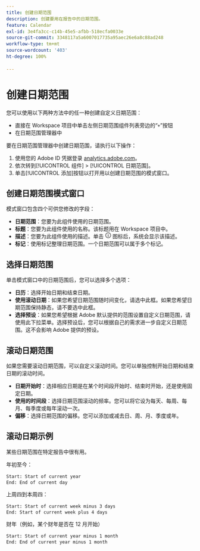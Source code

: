 ```yaml
---
title: 创建日期范围
description: 创建要用在报告中的日期范围。
feature: Calendar
exl-id: 3e4fa3cc-c14b-45e5-afbb-518ecfa0033e
source-git-commit: 3348117a5a6007017735a95aec26e6a8c88ad248
workflow-type: tm+mt
source-wordcount: '403'
ht-degree: 100%

---
```


# 创建日期范围

您可以使用以下两种方法中的任一种创建自定义日期范围：

* 直接在 Workspace 项目中单击左侧日期范围组件列表旁边的“`+`”按钮
* 在日期范围管理器中

要在日期范围管理器中创建日期范围，请执行以下操作：

1. 使用您的 Adobe ID 凭据登录 [analytics.adobe.com](https://analytics.adobe.com)。
1. 依次转到[!UICONTROL 组件] > [!UICONTROL 日期范围]。
1. 单击[!UICONTROL 添加]按钮以打开用以创建日期范围的模式窗口。

## 创建日期范围模式窗口

模式窗口包含四个可供您修改的字段：

* **日期范围**：您要为此组件使用的日期范围。
* **标题**：您要为此组件使用的名称。该标题用在 Workspace 项目中。
* **描述**：您要为此组件使用的描述。单击 ![i](../assets/i.png) 图标后，系统会显示该描述。
* **标记**：使用标记整理日期范围。一个日期范围可以属于多个标记。

## 选择日期范围

单击模式窗口中的日期范围后，您可以选择多个选项：

* **日历**：选择开始日期和结束日期。
* **使用滚动日期**：如果您希望日期范围随时间变化，请选中此框。如果您希望日期范围保持静态，请不要选中此框。
* **选择预设**：如果您希望根据 Adobe 默认提供的范围设置自定义日期范围，请使用此下拉菜单。选择预设后，您可以根据自己的需求进一步自定义日期范围。这不会影响 Adobe 提供的预设。

## 滚动日期范围

如果您需要滚动日期范围，可以自定义滚动时间。您可以单独控制开始日期和结束日期的滚动时间。

* **日期开始时**：选择相应日期是在某个时间段开始时、结束时开始，还是使用固定日期。
* **使用的时间段**：选择日期范围滚动的频率。您可以将它设为每天、每周、每月、每季度或每年滚动一次。
* **偏移**：选择日期范围的偏移。您可以添加或减去日、周、月、季度或年。

## 滚动日期示例

某些日期范围在特定报告中很有用。

年初至今：

```text
Start: Start of current year
End: End of current day
```

上周四到本周四：

```text
Start: Start of current week minus 3 days
End: Start of current week plus 4 days
```

财年（例如，某个财年是否在 12 月开始）

```text
Start: Start of current year minus 1 month
End: End of current year minus 1 month
```
